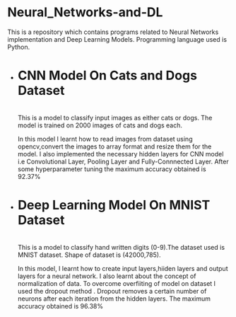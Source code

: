 # Neural_Networks-and-DL
This is a repository which contains programs related to Neural Networks implementation and Deep Learning Models. Programming language used is Python.

* # CNN Model On Cats and Dogs Dataset
  <br>This is a model to classify input images as either cats or dogs. The model is trained on 2000 images of cats and dogs each.<br>
  <p>      In this model I learnt how to read images from dataset using opencv,convert the images to array format and resize them for the model. I also implemented the necessary hidden layers for CNN model i.e Convolutional Layer, Pooling Layer and Fully-Connnected Layer. After some hyperparameter tuning the maximum accuracy obtained is 92.37%</p>

* # Deep Learning Model On MNIST Dataset
  <br>This is a model to classify hand written digits (0-9).The dataset used is MNIST dataset. Shape of dataset is (42000,785).
  <br>
  <p>In this model, I learnt how to create input layers,hiiden layers and output layers for a neural network. I also learnt about the concept of normalization of data.
  To overcome overfiiting of model on dataset I used the dropout method . Dropout removes a certain number of neurons after each iteration from the hidden layers.
  The maximum accuracy obtained is 96.38%</p>
